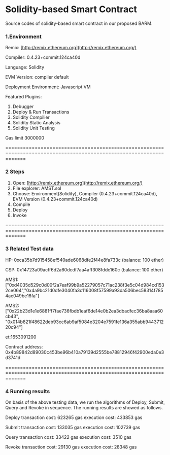 # Solidity-based Smart Contract

Source codes of solidity-based smart contract in our proposed BARM.

### 1.Environment

Remix: [http://remix.ethereum.org](http://remix.ethereum.org/)

Compiler: 0.4.23+commit.124ca40d

Language: Solidity

EVM Version: compiler default

Deployment Environment: Javascript VM

Featured Plugins:

1. Debugger
2. Deploy & Run Transactions
3. Solidity Compilier
4. Solidity Static Analysis
5. Solidity Unit Testing

Gas limit 3000000

===================================================================================================================

### 2 Steps

1. Open: [http://remix.ethereum.org](http://remix.ethereum.org/)
2. File explorer: AMST.sol
3. Choose: Environment(Solidity), Compiler (0.4.23+commit.124ca40d), EVM Version (0.4.23+commit.124ca40d)
4. Compile
5. Deploy
6. Invoke

===================================================================================================================

### 3 Related Test data 

HP: 0xca35b7d915458ef540ade6068dfe2f44e8fa733c (balance: 100 ether)

CSP: 0x14723a09acff6d2a60dcdf7aa4aff308fddc160c (balance: 100 ether)

AMS1: ["0xd4035d529c0d00f2a7eaf99b9a52279057c71ac238f3e5c04d984cd1532ce064","0x4a9bc21d0dfe3040fa3c116008f57599a93da506bec58314f7854ae049be16fa"]

AMS2: ["0x22b23d1e1e6881ff7fae736fbdb1eaf6de14e0b2ea3dbadfec36ba8aaa60cb43", "0x014b821f48622deb93cc6ab9af5084e3204e7591fe136a355abb944371220c94"]

et:1653091200

Contract address: 0x4b89842d89030c453be96b410a79139d2555be78812946f42900eda0e3d3741d

===================================================================================================================

### 4 Running results

On basis of the above testing data, we run the algorithms of Deploy, Submit, Query and Revoke in sequence. The running results are showed as follows.

Deploy transaction cost: 623265 gas execution cost: 433853 gas

Submit transaction cost: 133035 gas execution cost: 102739 gas

Query transaction cost: 33422 gas execution cost: 3510 gas

Revoke transaction cost: 29130 gas execution cost: 28348 gas